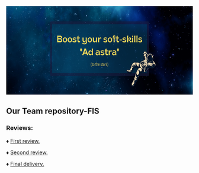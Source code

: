 <img src="Assets/Ad%20astra-top%20of%20the%20page.png" width="1100" height="240"/>

## Our Team repository-FIS

### Reviews:

:diamonds: [First review.](https://github.com/RaptorRush135/Fundamentos-LIS/tree/entrega-1)

:diamonds: [Second review.](https://github.com/RaptorRush135/Fundamentos-LIS/tree/entrega-2)

:diamonds: [Final delivery.](https://github.com/RaptorRush135/Fundamentos-LIS/tree/entrega-3)
